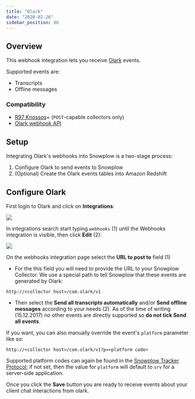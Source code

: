 ```yaml
---
title: "Olark"
date: "2020-02-26"
sidebar_position: 80
---
```


## Overview

This webhook integration lets you receive [Olark](https://www.olark.com/) events.

Supported events are:

- Transcripts
- Offline messages

### Compatibility

- [R97 Knossos](https://github.com/snowplow/snowplow/releases/tag/r97-knossos)\+ (`POST`\-capable collectors only)
- [Olark webhook API](https://www.olark.com/help/webhooks)

## Setup

Integrating Olark's webhooks into Snowplow is a two-stage process:

1. Configure Olark to send events to Snowplow
2. (Optional) Create the Olark events tables into Amazon Redshift

## [](https://github.com/snowplow/snowplow/wiki/Olark-webhook-setup#21-olark)Configure Olark

First login to Olark and click on **Integrations**:

![](images/olark-1.png)

In integrations search start typing `webhooks` (1) until the Webhooks integration is visible, then click **Edit** (2):

![](images/olark-2.png)

On the webhooks integration page select the **URL to post to** field (1)

- For the this field you will need to provide the URL to your Snowplow Collector. We use a special path to tell Snowplow that these events are generated by Olark:

```markup
http://<collector host>/com.olark/v1
```

- Then select the **Send all transcripts automatically** and/or **Send offline messages** according to your needs (2). As of the time of writing (15.12.2017) no other events are directly supported so **do not tick Send all events**.

If you want, you can also manually override the event's `platform` parameter like so:

```markup
http://<collector host>/com.olark/v1?p=<platform code>
```

Supported platform codes can again be found in the [Snowplow Tracker Protocol](/docs/collecting-data/collecting-from-own-applications/snowplow-tracker-protocol.md); if not set, then the value for `platform` will default to `srv` for a server-side application.

Once you click the **Save** button you are ready to receive events about your client chat interactions from olark.
